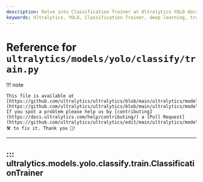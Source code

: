 ```yaml
---
description: Delve into Classification Trainer at Ultralytics YOLO docs and optimize your model's training process with insights from the masters!.
keywords: Ultralytics, YOLO, Classification Trainer, deep learning, training process, AI models, documentation
---
```


# Reference for `ultralytics/models/yolo/classify/train.py`

!!! note

    This file is available at [https://github.com/ultralytics/ultralytics/blob/main/ultralytics/models/yolo/classify/train.py](https://github.com/ultralytics/ultralytics/blob/main/ultralytics/models/yolo/classify/train.py). If you spot a problem please help us by [contributing](https://docs.ultralytics.com/help/contributing/) a [Pull Request](https://github.com/ultralytics/ultralytics/edit/main/ultralytics/models/yolo/classify/train.py) 🛠️ to fix it. Thank you 🙏!

---
## ::: ultralytics.models.yolo.classify.train.ClassificationTrainer
<br><br>
